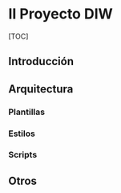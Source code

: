 # II Proyecto DIW

[TOC]



## Introducción

## Arquitectura

### Plantillas

### Estilos

### Scripts

## Otros